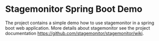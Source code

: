 # Stagemonitor Spring Boot Demo

The project contains a simple demo how to use stagemonitor in a spring boot web application. 
More details about stagemonitor see the project documentation https://github.com/stagemonitor/stagemonitor/wiki.
